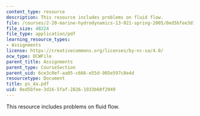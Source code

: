 ```yaml
---
content_type: resource
description: This resource includes problems on fluid flow.
file: /courses/2-20-marine-hydrodynamics-13-021-spring-2005/0ed5bfee3d165faf28261933b60f2949_ps_4a.pdf
file_size: 48224
file_type: application/pdf
learning_resource_types:
- Assignments
license: https://creativecommons.org/licenses/by-nc-sa/4.0/
ocw_type: OCWFile
parent_title: Assignments
parent_type: CourseSection
parent_uid: 6ce3c0ef-aa05-c666-e55d-905e597c8e4d
resourcetype: Document
title: ps_4a.pdf
uid: 0ed5bfee-3d16-5faf-2826-1933b60f2949
---
```

This resource includes problems on fluid flow.